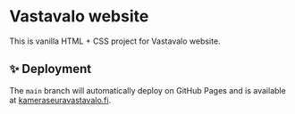 # Vastavalo website

This is vanilla HTML + CSS project for Vastavalo website.

## ✨ Deployment

The `main` branch will automatically deploy on GitHub Pages and is available at [kameraseuravastavalo.fi](https://kameraseuravastavalo.fi).

